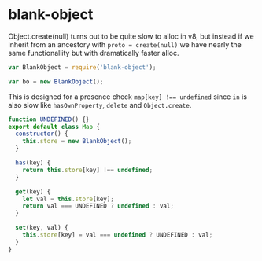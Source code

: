 # blank-object

Object.create(null) turns out to be quite slow to alloc in v8, but instead if
we inherit from an ancestory with `proto = create(null)` we have nearly
the same functionallity but with dramatically faster alloc.

```js
var BlankObject = require('blank-object');

var bo = new BlankObject();
```

This is designed for a presence check `map[key] !== undefined` since `in` is also slow like `hasOwnProperty`, `delete` and `Object.create`.

```js
function UNDEFINED() {}
export default class Map {
  constructor() {
    this.store = new BlankObject();
  }

  has(key) {
    return this.store[key] !== undefined;
  }

  get(key) {
    let val = this.store[key];
    return val === UNDEFINED ? undefined : val;
  }

  set(key, val) {
    this.store[key] = val === undefined ? UNDEFINED : val;
  }
}
```

